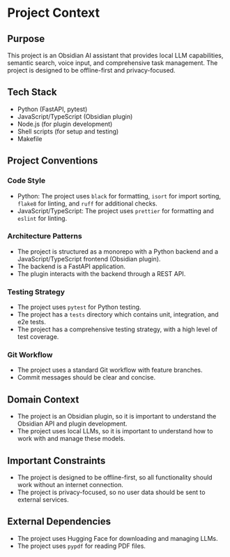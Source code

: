 # Project Context

## Purpose
This project is an Obsidian AI assistant that provides local LLM capabilities, semantic search, voice input, and comprehensive task management. The project is designed to be offline-first and privacy-focused.

## Tech Stack
- Python (FastAPI, pytest)
- JavaScript/TypeScript (Obsidian plugin)
- Node.js (for plugin development)
- Shell scripts (for setup and testing)
- Makefile

## Project Conventions

### Code Style
- Python: The project uses `black` for formatting, `isort` for import sorting, `flake8` for linting, and `ruff` for additional checks.
- JavaScript/TypeScript: The project uses `prettier` for formatting and `eslint` for linting.

### Architecture Patterns
- The project is structured as a monorepo with a Python backend and a JavaScript/TypeScript frontend (Obsidian plugin).
- The backend is a FastAPI application.
- The plugin interacts with the backend through a REST API.

### Testing Strategy
- The project uses `pytest` for Python testing.
- The project has a `tests` directory which contains unit, integration, and e2e tests.
- The project has a comprehensive testing strategy, with a high level of test coverage.

### Git Workflow
- The project uses a standard Git workflow with feature branches.
- Commit messages should be clear and concise.

## Domain Context
- The project is an Obsidian plugin, so it is important to understand the Obsidian API and plugin development.
- The project uses local LLMs, so it is important to understand how to work with and manage these models.

## Important Constraints
- The project is designed to be offline-first, so all functionality should work without an internet connection.
- The project is privacy-focused, so no user data should be sent to external services.

## External Dependencies
- The project uses Hugging Face for downloading and managing LLMs.
- The project uses `pypdf` for reading PDF files.